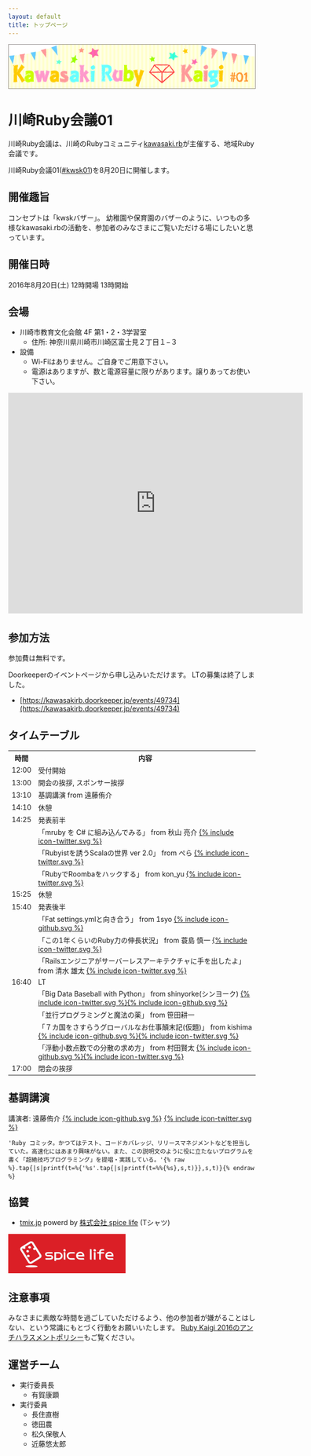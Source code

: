 ```yaml
---
layout: default
title: トップページ
---
```


![Kawasaki Ruby Kaigi 01](images/kawasaki_ruby_kaigi_02.jpg)

# 川崎Ruby会議01

川崎Ruby会議は、川崎のRubyコミュニティ[kawasaki.rb](http://kawasakirb.github.io/)が主催する、地域Ruby会議です。

川崎Ruby会議01([#kwsk01](https://twitter.com/search?f=realtime&q=%23kwsk01))を8月20日に開催します。

## 開催趣旨

コンセプトは「kwskバザー」。
幼稚園や保育園のバザーのように、いつもの多様なkawasaki.rbの活動を、参加者のみなさまにご覧いただける場にしたいと思っています。

## 開催日時

2016年8月20日(土) 12時開場 13時開始

## 会場

* 川崎市教育文化会館 4F 第1・2・3学習室
  * 住所: 神奈川県川崎市川崎区富士見２丁目１−３
* 設備
  * Wi-Fiはありません。ご自身でご用意下さい。
  * 電源はありますが、数と電源容量に限りがあります。譲りあってお使い下さい。

<div class="ggmap">
  <iframe src="https://www.google.com/maps/embed?pb=!1m14!1m8!1m3!1d12987.907302059748!2d139.69473690466316!3d35.52957035766773!3m2!1i1024!2i768!4f13.1!3m3!1m2!1s0x0%3A0x14537f5563649465!2z5bed5bSO5biC5pWZ6IKy5paH5YyW5Lya6aSo!5e0!3m2!1sja!2sjp!4v1467905316788" width="600" height="450" frameborder="0" style="border:0" allowfullscreen></iframe>
</div>

## 参加方法

参加費は無料です。

Doorkeeperのイベントページから申し込みいただけます。
LTの募集は終了しました。

* [https://kawasakirb.doorkeeper.jp/events/49734](https://kawasakirb.doorkeeper.jp/events/49734)

## タイムテーブル

<table>
  <tr>
    <th>時間</th>
    <th>内容</th>
  </tr>
  <tr>
    <td>12:00</td>
    <td>受付開始</td>
  </tr>
  <tr>
    <td>13:00</td>
    <td>開会の挨拶, スポンサー挨拶</td>
  </tr>
  <tr>
    <td>13:10</td>
    <td>基調講演 from 遠藤侑介</td>
  </tr>
  <tr>
    <td>14:10</td>
    <td>休憩</td>
  </tr>
  <tr>
    <td>14:25</td>
    <td>発表前半</td>
  </tr>
  <tr>
    <td></td>
    <td>「mruby を C# に組み込んでみる」 from 秋山 亮介 <a href="https://twitter.com/kechako"><span class="icon icon--twitter">{% include icon-twitter.svg %}</span></a></td>
  </tr>
  <tr>
    <td></td>
    <td>「Rubyistを誘うScalaの世界 ver 2.0」 from ぺら <a href="https://twitter.com/Peranikov"><span class="icon icon--twitter">{% include icon-twitter.svg %}</span></a></td>
  </tr>
  <tr>
    <td></td>
    <td>「RubyでRoombaをハックする」 from kon_yu <a href="https://twitter.com/kon_yu"><span class="icon icon--twitter">{% include icon-twitter.svg %}</span></a></td>
  </tr>
  <tr>
    <td>15:25</td>
    <td>休憩</td>
  </tr>
  <tr>
    <td>15:40</td>
    <td>発表後半</td>
  </tr>
  <tr>
    <td></td>
    <td>「Fat settings.ymlと向き合う」 from 1syo <a href="https://github.com/1syo"><span class="icon icon--github">{% include icon-github.svg %}</span></a></td>
  </tr>
  <tr>
    <td></td>
    <td>「この1年くらいのRuby力の伸長状況」 from 蓑島 慎一 <a href="https://twitter.com/rojiuratech"><span class="icon icon--twitter">{% include icon-twitter.svg %}</span></a></td>
  </tr>
  <tr>
    <td></td>
    <td>「Railsエンジニアがサーバーレスアーキテクチャに手を出したよ」 from 清水 雄太 <a href="https://twitter.com/pachirel"><span class="icon icon--twitter">{% include icon-twitter.svg %}</span></a></td>
  </tr>
  <tr>
    <td>16:40</td>
    <td>LT</td>
  </tr>
  <tr>
    <td></td>
    <td>「Big Data Baseball with Python」 from shinyorke(シンヨーク) <a href="https://twitter.com/shinyorke"><span class="icon icon--twitter">{% include icon-twitter.svg %}</span></a><a href="https://github.com/Shinichi-Nakagawa"><span class="icon icon--github">{% include icon-github.svg %}</span></a></td>
  </tr>
  <tr>
    <td></td>
    <td>「並行プログラミングと魔法の薬」 from 笹田耕一</td>
  </tr>
  <tr>
    <td></td>
    <td>「７カ国をさすらうグローバルなお仕事顛末記(仮題)」 from kishima <a href="https://github.com/kishima"><span class="icon icon--github">{% include icon-github.svg %}</span></a><a href="https://twitter.com/kishima"><span class="icon icon--twitter">{% include icon-twitter.svg %}</span></a></td>
  </tr>
  <tr>
    <td></td>
    <td>「浮動小数点数での分散の求め方」 from 村田賢太 <a href="https://github.com/mrkn"><span class="icon icon--github">{% include icon-github.svg %}</span></a><a href="https://twitter.com/mrkn"><span class="icon icon--twitter">{% include icon-twitter.svg %}</span></a></td>
  </tr>
    <tr><td>17:00</td>
    <td>閉会の挨拶</td>
  </tr>
</table>

## 基調講演

講演者: 遠藤侑介
<a href="https://github.com/mame"><span class="icon icon--github">{% include icon-github.svg %}</span></a>
<a href="https://twitter.com/mametter"><span class="icon icon--twitter">{% include icon-twitter.svg %}</span></a>

`'Ruby コミッタ。かつてはテスト、コードカバレッジ、リリースマネジメントなどを担当していた。高速化にはあまり興味がない。また、この説明文のように役に立たないプログラムを書く「超絶技巧プログラミング」を提唱・実践している。'{% raw %}.tap{|s|printf(t=%{'%s'.tap{|s|printf(t=%%{%s},s,t)}},s,t)}{% endraw %}`

## 協賛

* [tmix.jp](https://tmix.jp/) powerd by [株式会社 spice life](http://spicelife.jp/) (Tシャツ)

[![株式会社 spice life](images/sponsor_spice_life.png)](http://spicelife.jp/)

## 注意事項

みなさまに素敵な時間を過ごしていただけるよう、他の参加者が嫌がることはしない、という常識にもとづく行動をお願いいたします。
[Ruby Kaigi 2016のアンチハラスメントポリシー](http://rubykaigi.org/2016/code-of-conduct/)もご覧ください。

## 運営チーム

* 実行委員長
  * 有賀康顕
* 実行委員
  * 長住直樹
  * 徳田農
  * 松久保敬人
  * 近藤悠太郎
